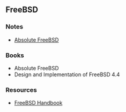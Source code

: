 ## FreeBSD

### Notes

- [Absolute FreeBSD](absfreebsd/index.md)

### Books

- Absolute FreeBSD
- Design and Implementation of FreeBSD 4.4

### Resources

- [FreeBSD Handbook](https://docs.freebsd.org/en/books/handbook/)